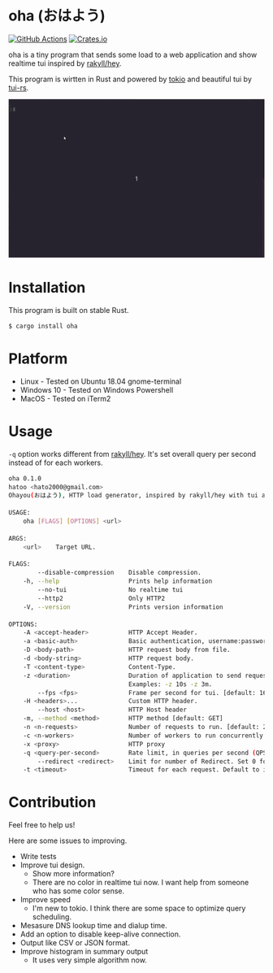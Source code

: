 
# oha (おはよう)

[![GitHub Actions](https://github.com/hatoo/oha/workflows/CI/badge.svg)](https://github.com/hatoo/oha/actions?query=workflow%3ACI)
[![Crates.io](https://img.shields.io/crates/v/oha.svg)](https://crates.io/crates/oha)

oha is a tiny program that sends some load to a web application and show realtime tui inspired by [rakyll/hey](https://github.com/rakyll/hey).

This program is wirtten in Rust and powered by [tokio](https://github.com/tokio-rs/tokio) and beautiful tui by [tui-rs](https://github.com/fdehau/tui-rs).

![demo](demo.gif)

# Installation

This program is built on stable Rust.

```bash
$ cargo install oha
```

# Platform

- Linux - Tested on Ubuntu 18.04 gnome-terminal
- Windows 10 - Tested on Windows Powershell
- MacOS - Tested on iTerm2

# Usage

`-q` option works different from [rakyll/hey](https://github.com/rakyll/hey). It's set overall query per second instead of for each workers.

```bash
oha 0.1.0
hatoo <hato2000@gmail.com>
Ohayou(おはよう), HTTP load generator, inspired by rakyll/hey with tui animation.

USAGE:
    oha [FLAGS] [OPTIONS] <url>

ARGS:
    <url>    Target URL.

FLAGS:
        --disable-compression    Disable compression.
    -h, --help                   Prints help information
        --no-tui                 No realtime tui
        --http2                  Only HTTP2
    -V, --version                Prints version information

OPTIONS:
    -A <accept-header>           HTTP Accept Header.
    -a <basic-auth>              Basic authentication, username:password
    -D <body-path>               HTTP request body from file.
    -d <body-string>             HTTP request body.
    -T <content-type>            Content-Type.
    -z <duration>                Duration of application to send requests. If duration is specified, n is ignored.
                                 Examples: -z 10s -z 3m.
        --fps <fps>              Frame per second for tui. [default: 16]
    -H <headers>...              Custom HTTP header.
        --host <host>            HTTP Host header
    -m, --method <method>        HTTP method [default: GET]
    -n <n-requests>              Number of requests to run. [default: 200]
    -c <n-workers>               Number of workers to run concurrently. [default: 50]
    -x <proxy>                   HTTP proxy
    -q <query-per-second>        Rate limit, in queries per second (QPS)
        --redirect <redirect>    Limit for number of Redirect. Set 0 for no redirection. [default: 10]
    -t <timeout>                 Timeout for each request. Default to infinite.
```

# Contribution

Feel free to help us!

Here are some issues to improving.

- Write tests
- Improve tui design.
  - Show more information?
  - There are no color in realtime tui now. I want help from someone who has some color sense.
- Improve speed
  - I'm new to tokio. I think there are some space to optimize query scheduling.
- Mesasure DNS lookup time and dialup time.
- Add an option to disable keep-alive connection.
- Output like CSV or JSON format.
- Improve histogram in summary output
  - It uses very simple algorithm now.

